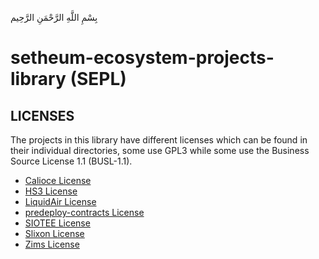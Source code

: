 بِسْمِ اللَّهِ الرَّحْمَنِ الرَّحِيم

# setheum-ecosystem-projects-library (SEPL)

## LICENSES

The projects in this library have different licenses which can be found in their individual directories, some use GPL3 while some use the Business Source License 1.1 (BUSL-1.1).

- [Calioce License](https://github.com/Setheum-Labs/Calioce/blob/main/LICENSE.md)
- [HS3 License](https://github.com/Setheum-Labs/HS3/blob/main/LICENSE.md)
- [LiquidAir License](https://github.com/Setheum-Labs/LiquidAir/blob/main/LICENSE.md)
- [predeploy-contracts License](https://github.com/Setheum-Labs/predeploy-contracts/blob/master/LICENSE.md)
- [SIOTEE License](https://github.com/Setheum-Labs/SIOTEE/blob/main/LICENSE.md)
- [Slixon License](https://github.com/Setheum-Labs/Slixon/blob/main/LICENSE.md)
- [Zims License](https://github.com/Setheum-Labs/Zims/blob/main/LICENSE.md)
